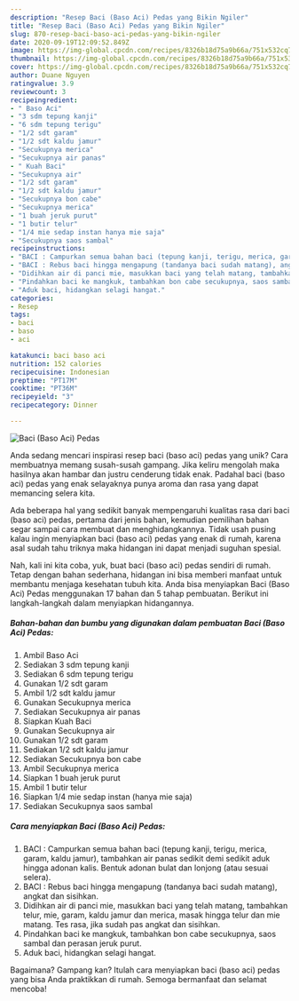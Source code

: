 ```yaml
---
description: "Resep Baci (Baso Aci) Pedas yang Bikin Ngiler"
title: "Resep Baci (Baso Aci) Pedas yang Bikin Ngiler"
slug: 870-resep-baci-baso-aci-pedas-yang-bikin-ngiler
date: 2020-09-19T12:09:52.849Z
image: https://img-global.cpcdn.com/recipes/8326b18d75a9b66a/751x532cq70/baci-baso-aci-pedas-foto-resep-utama.jpg
thumbnail: https://img-global.cpcdn.com/recipes/8326b18d75a9b66a/751x532cq70/baci-baso-aci-pedas-foto-resep-utama.jpg
cover: https://img-global.cpcdn.com/recipes/8326b18d75a9b66a/751x532cq70/baci-baso-aci-pedas-foto-resep-utama.jpg
author: Duane Nguyen
ratingvalue: 3.9
reviewcount: 3
recipeingredient:
- " Baso Aci"
- "3 sdm tepung kanji"
- "6 sdm tepung terigu"
- "1/2 sdt garam"
- "1/2 sdt kaldu jamur"
- "Secukupnya merica"
- "Secukupnya air panas"
- " Kuah Baci"
- "Secukupnya air"
- "1/2 sdt garam"
- "1/2 sdt kaldu jamur"
- "Secukupnya bon cabe"
- "Secukupnya merica"
- "1 buah jeruk purut"
- "1 butir telur"
- "1/4 mie sedap instan hanya mie saja"
- "Secukupnya saos sambal"
recipeinstructions:
- "BACI : Campurkan semua bahan baci (tepung kanji, terigu, merica, garam, kaldu jamur), tambahkan air panas sedikit demi sedikit aduk hingga adonan kalis. Bentuk adonan bulat dan lonjong (atau sesuai selera)."
- "BACI : Rebus baci hingga mengapung (tandanya baci sudah matang), angkat dan sisihkan."
- "Didihkan air di panci mie, masukkan baci yang telah matang, tambahkan telur, mie, garam, kaldu jamur dan merica, masak hingga telur dan mie matang. Tes rasa, jika sudah pas angkat dan sisihkan."
- "Pindahkan baci ke mangkuk, tambahkan bon cabe secukupnya, saos sambal dan perasan jeruk purut."
- "Aduk baci, hidangkan selagi hangat."
categories:
- Resep
tags:
- baci
- baso
- aci

katakunci: baci baso aci 
nutrition: 152 calories
recipecuisine: Indonesian
preptime: "PT17M"
cooktime: "PT36M"
recipeyield: "3"
recipecategory: Dinner

---
```



![Baci (Baso Aci) Pedas](https://img-global.cpcdn.com/recipes/8326b18d75a9b66a/751x532cq70/baci-baso-aci-pedas-foto-resep-utama.jpg)

Anda sedang mencari inspirasi resep baci (baso aci) pedas yang unik? Cara membuatnya memang susah-susah gampang. Jika keliru mengolah maka hasilnya akan hambar dan justru cenderung tidak enak. Padahal baci (baso aci) pedas yang enak selayaknya punya aroma dan rasa yang dapat memancing selera kita.



Ada beberapa hal yang sedikit banyak mempengaruhi kualitas rasa dari baci (baso aci) pedas, pertama dari jenis bahan, kemudian pemilihan bahan segar sampai cara membuat dan menghidangkannya. Tidak usah pusing kalau ingin menyiapkan baci (baso aci) pedas yang enak di rumah, karena asal sudah tahu triknya maka hidangan ini dapat menjadi suguhan spesial.


Nah, kali ini kita coba, yuk, buat baci (baso aci) pedas sendiri di rumah. Tetap dengan bahan sederhana, hidangan ini bisa memberi manfaat untuk membantu menjaga kesehatan tubuh kita. Anda bisa menyiapkan Baci (Baso Aci) Pedas menggunakan 17 bahan dan 5 tahap pembuatan. Berikut ini langkah-langkah dalam menyiapkan hidangannya.

<!--inarticleads1-->

##### Bahan-bahan dan bumbu yang digunakan dalam pembuatan Baci (Baso Aci) Pedas:

1. Ambil  Baso Aci
1. Sediakan 3 sdm tepung kanji
1. Sediakan 6 sdm tepung terigu
1. Gunakan 1/2 sdt garam
1. Ambil 1/2 sdt kaldu jamur
1. Gunakan Secukupnya merica
1. Sediakan Secukupnya air panas
1. Siapkan  Kuah Baci
1. Gunakan Secukupnya air
1. Gunakan 1/2 sdt garam
1. Sediakan 1/2 sdt kaldu jamur
1. Sediakan Secukupnya bon cabe
1. Ambil Secukupnya merica
1. Siapkan 1 buah jeruk purut
1. Ambil 1 butir telur
1. Siapkan 1/4 mie sedap instan (hanya mie saja)
1. Sediakan Secukupnya saos sambal




<!--inarticleads2-->

##### Cara menyiapkan Baci (Baso Aci) Pedas:

1. BACI : Campurkan semua bahan baci (tepung kanji, terigu, merica, garam, kaldu jamur), tambahkan air panas sedikit demi sedikit aduk hingga adonan kalis. Bentuk adonan bulat dan lonjong (atau sesuai selera).
1. BACI : Rebus baci hingga mengapung (tandanya baci sudah matang), angkat dan sisihkan.
1. Didihkan air di panci mie, masukkan baci yang telah matang, tambahkan telur, mie, garam, kaldu jamur dan merica, masak hingga telur dan mie matang. Tes rasa, jika sudah pas angkat dan sisihkan.
1. Pindahkan baci ke mangkuk, tambahkan bon cabe secukupnya, saos sambal dan perasan jeruk purut.
1. Aduk baci, hidangkan selagi hangat.




Bagaimana? Gampang kan? Itulah cara menyiapkan baci (baso aci) pedas yang bisa Anda praktikkan di rumah. Semoga bermanfaat dan selamat mencoba!
